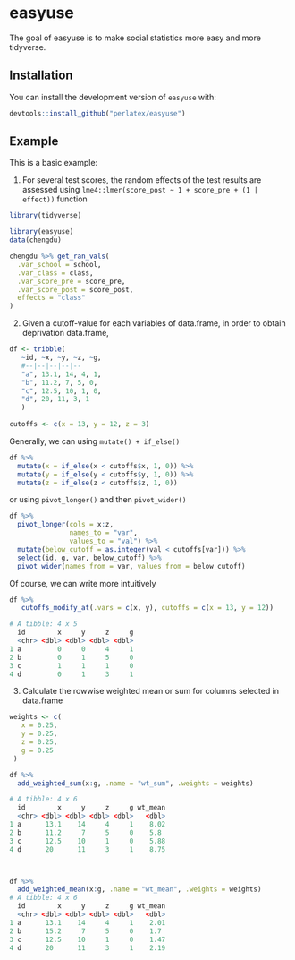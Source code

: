 
# easyuse

<!-- badges: start -->
<!-- badges: end -->

The goal of easyuse is to make social statistics more easy and more tidyverse.

## Installation

You can install the development version of `easyuse` with:

``` r
devtools::install_github("perlatex/easyuse")
```

## Example

This is a basic example:

1) For several test scores, the random effects of the test results are assessed using
`lme4::lmer(score_post ~ 1 + score_pre + (1 | effect))` function

``` r
library(tidyverse)

library(easyuse)
data(chengdu)

chengdu %>% get_ran_vals(
  .var_school = school,
  .var_class = class,
  .var_score_pre = score_pre,
  .var_score_post = score_post,
  effects = "class"
)
```


2) Given a cutoff-value for each variables of data.frame, in order to obtain deprivation data.frame, 
``` r
df <- tribble(
   ~id, ~x, ~y, ~z, ~g,
   #--|--|--|--|--
   "a", 13.1, 14, 4, 1,
   "b", 11.2, 7, 5, 0,
   "c", 12.5, 10, 1, 0,
   "d", 20, 11, 3, 1
   )
   
cutoffs <- c(x = 13, y = 12, z = 3)
```



Generally, we can using `mutate() + if_else()`
``` r
df %>%
  mutate(x = if_else(x < cutoffs$x, 1, 0)) %>%
  mutate(y = if_else(y < cutoffs$y, 1, 0)) %>%
  mutate(z = if_else(z < cutoffs$z, 1, 0))
```

or using `pivot_longer()` and then `pivot_wider()`
``` r
df %>%
  pivot_longer(cols = x:z, 
               names_to = "var", 
               values_to = "val") %>%
  mutate(below_cutoff = as.integer(val < cutoffs[var])) %>% 
  select(id, g, var, below_cutoff) %>%
  pivot_wider(names_from = var, values_from = below_cutoff)
```


Of course, we can write more intuitively
  
``` r
df %>%
   cutoffs_modify_at(.vars = c(x, y), cutoffs = c(x = 13, y = 12))

# A tibble: 4 x 5
  id        x     y     z     g
  <chr> <dbl> <dbl> <dbl> <dbl>
1 a         0     0     4     1
2 b         0     1     5     0
3 c         1     1     1     0
4 d         0     1     3     1
```

3) Calculate the rowwise weighted mean or sum for columns selected in data.frame
``` r
weights <- c(
   x = 0.25,
   y = 0.25,
   z = 0.25,
   g = 0.25
 )

df %>% 
  add_weighted_sum(x:g, .name = "wt_sum", .weights = weights)

# A tibble: 4 x 6
  id        x     y     z     g wt_mean
  <chr> <dbl> <dbl> <dbl> <dbl>   <dbl>
1 a      13.1    14     4     1    8.02
2 b      11.2     7     5     0    5.8 
3 c      12.5    10     1     0    5.88
4 d      20      11     3     1    8.75



df %>%
  add_weighted_mean(x:g, .name = "wt_mean", .weights = weights)
# A tibble: 4 x 6
  id        x     y     z     g wt_mean
  <chr> <dbl> <dbl> <dbl> <dbl>   <dbl>
1 a      13.1    14     4     1    2.01
2 b      15.2     7     5     0    1.7 
3 c      12.5    10     1     0    1.47
4 d      20      11     3     1    2.19
```
